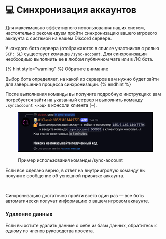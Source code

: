 # 💻 Синхронизация аккаунтов

Для максимально эффективного использования наших систем, настоятельно рекомендуем пройти синхронизацию вашего игрового аккаунта с системой на нашем Discord сервере.

У каждого бота сервера (отображаются в списке участников с ролью `SCP: SL`) существует команда `/sync-account`. Для синхронизации необходимо выполнить ее в любом публичном чате или в ЛС бота.

{% hint style="warning" %}
Обратите внимание

Выбор бота определяет, на какой из серверов вам нужно будет зайти для завершения процесса синхронизации.
{% endhint %}

После выполнения команды вы получите подробную инструкцию: вам потребуется зайти на указанный сервер и выполнить команду `.syncaccount <код>` в консоли клиента (\~).

<figure><img src="../../.gitbook/assets/image (4) (1).png" alt=""><figcaption><p>Пример использования команды /sync-account</p></figcaption></figure>

Если все сделано верно, в ответ на внутриигровую команду вы получите сообщение об успешной привязке аккаунта.

<figure><img src="../../.gitbook/assets/image (8).png" alt=""><figcaption></figcaption></figure>

Синхронизацию достаточно пройти всего один раз — все боты автоматически получат информацию о вашем игровом аккаунте.

### Удаление данных

Если вы хотите удалить данные о себе из базы данных, обратитесь к одному из членов руководства проекта.
